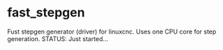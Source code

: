 # fast_stepgen
Fust stepgen generator (driver) for linuxcnc. 
Uses one CPU core for step generation.
STATUS: Just started...
